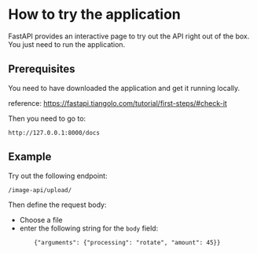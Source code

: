 # How to try the application

FastAPI provides an interactive page to try out the API right out of the box. You just need to run the application.

## Prerequisites
You need to have downloaded the application and get it running locally.

reference: https://fastapi.tiangolo.com/tutorial/first-steps/#check-it

Then you need to go to:
```
http://127.0.0.1:8000/docs
```

## Example
Try out the following endpoint:
```
/image-api/upload/
```

Then define the request body:
- Choose a file
- enter the following string for the `body` field:
    ```
        {"arguments": {"processing": "rotate", "amount": 45}}
    ```
    